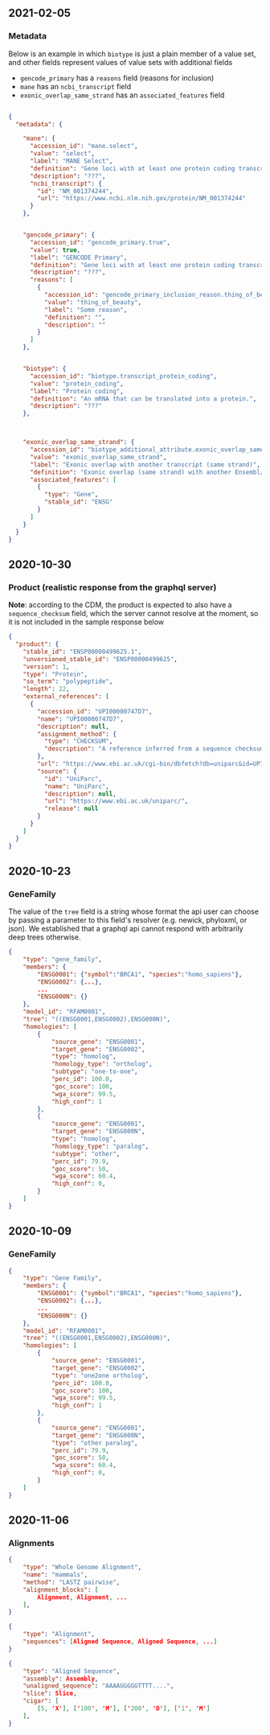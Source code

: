 ## 2021-02-05

### Metadata

Below is an example in which `biotype` is just a plain member of a value set, and other fields represent values of value sets with additional fields

- `gencode_primary` has a `reasons` field (reasons for inclusion)
- `mane` has an `ncbi_transcript` field
- `exonic_overlap_same_strand` has an `associated_features` field

```json

{
  "metadata": {

    "mane": {
      "accession_id": "mane.select",
      "value": "select",
      "label": "MANE Select",
      "definition": "Gene loci with at least one protein coding transcript.",
      "description": "???",
      "ncbi_transcript": {
        "id": "NM_001374244",
        "url": "https://www.ncbi.nlm.nih.gov/protein/NM_001374244"
      }
    },


    "gencode_primary": {
      "accession_id": "gencode_primary.true",
      "value": true,
      "label": "GENCODE Primary",
      "definition": "Gene loci with at least one protein coding transcript.",
      "description": "???",
      "reasons": [
        {
          "accession_id": "gencode_primary_inclusion_reason.thing_of_beauty",
          "value": "thing_of_beauty",
          "label": "Some reason",
          "definition": "",
          "description": ""
        }
      ]
    },


    "biotype": {
      "accession_id": "biotype.transcript_protein_coding",
      "value": "protein_coding",
      "label": "Protein coding",
      "definition": "An mRNA that can be translated into a protein.",
      "description": "???"
    },



    "exonic_overlap_same_strand": {
      "accession_id": "biotype_additional_attribute.exonic_overlap_same_strand",
      "value": "exonic_overlap_same_strand",
      "label": "Exonic overlap with another transcript (same strand)",
      "definition": "Exonic overlap (same strand) with another Ensembl/GENCODE transcript",
      "associated_features": [
        {
          "type": "Gene",
          "stable_id": "ENSG"
        }
      ]
    }
  }
}

```


## 2020-10-30

### Product (realistic response from the graphql server)

**Note**: according to the CDM, the product is expected to also have a `sequence_checksum` field, which the server cannot resolve at the moment, so it is not included in the sample response below 

```json
{
  "product": {
    "stable_id": "ENSP00000499625.1",
    "unversioned_stable_id": "ENSP00000499625",
    "version": 1,
    "type": "Protein",
    "so_term": "polypeptide",
    "length": 22,
    "external_references": [
      {
        "accession_id": "UPI00000747D7",
        "name": "UPI00000747D7",
        "description": null,
        "assignment_method": {
          "type": "CHECKSUM",
          "description": "A reference inferred from a sequence checksum match, such as when the sequences are equal"
        },
        "url": "https://www.ebi.ac.uk/cgi-bin/dbfetch?db=uniparc&id=UPI00000747D7",
        "source": {
          "id": "UniParc",
          "name": "UniParc",
          "description": null,
          "url": "https://www.ebi.ac.uk/uniparc/",
          "release": null
        }
      }
    ]
  }
}
```

## 2020-10-23

### GeneFamily
The value of the `tree` field is a string whose format the api user can choose by passing a parameter to this field's resolver (e.g. newick, phyloxml, or json). We established that a graphql api cannot respond with arbitrarily deep trees otherwise.

```json
{
    "type": "gene_family",
    "members": {
        "ENSG0001": {"symbol":"BRCA1", "species":"homo_sapiens"},
        "ENSG0002": {...},
        ...
        "ENSG000N": {}
    },
    "model_id": "RFAM0001",
    "tree": "((ENSG0001,ENSG0002),ENSG000N)",
    "homologies": [
        {
            "source_gene": "ENSG0001",
            "target_gene": "ENSG0002",
            "type": "homolog",
            "homology_type": "ortholog",
            "subtype": "one-to-one",
            "perc_id": 100.0,
            "goc_score": 100,
            "wga_score": 99.5,
            "high_conf": 1
        },
        {
            "source_gene": "ENSG0001",
            "target_gene": "ENSG000N",
            "type": "homolog",
            "homology_type": "paralog",
            "subtype": "other",
            "perc_id": 79.9,
            "goc_score": 50,
            "wga_score": 60.4,
            "high_conf": 0,
        }
    ]
}
```

## 2020-10-09

### GeneFamily

```json
{
    "type": "Gene Family",
    "members": {
        "ENSG0001": {"symbol":"BRCA1", "species":"homo_sapiens"},
        "ENSG0002": {...},
        ...
        "ENSG000N": {}
    },
    "model_id": "RFAM0001",
    "tree": "((ENSG0001,ENSG0002),ENSG000N)",
    "homologies": [
        {
            "source_gene": "ENSG0001",
            "target_gene": "ENSG0002",
            "type": "one2one ortholog",
            "perc_id": 100.0,
            "goc_score": 100,
            "wga_score": 99.5,
            "high_conf": 1
        },
        {
            "source_gene": "ENSG0001",
            "target_gene": "ENSG000N",
            "type": "other paralog",
            "perc_id": 79.9,
            "goc_score": 50,
            "wga_score": 60.4,
            "high_conf": 0,
        }
    ]
}
```


## 2020-11-06

### Alignments
```json
{
    "type": "Whole Genome Alignment",
    "name": "mammals",
    "method": "LASTZ pairwise",
    "alignment_blocks": [
        Alignment, Alignment, ...
    ],
}

{
    "type": "Alignment",
    "sequences": [Aligned Sequence, Aligned Sequence, ...]
}

{
    "type": "Aligned Sequence",
    "assembly": Assembly,
    "unaligned_sequence": "AAAAGGGGGTTTT....",
    "slice": Slice,
    "cigar": [
        [5, 'X'], ['100', 'M'], ['200', 'D'], ['1', 'M']
    ],
}
```
